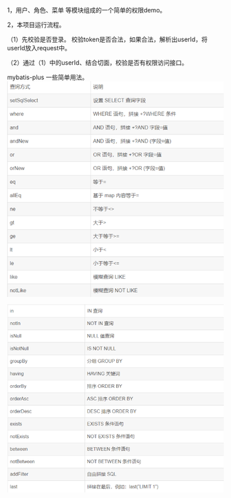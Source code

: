 1，用户、角色、菜单 等模块组成的一个简单的权限demo。

2，本项目运行流程。

（1）先校验是否登录。
校验token是否合法，如果合法，解析出userId，将userId放入request中。

（2）通过（1）中的userId、结合切面，校验是否有权限访问接口。


mybatis-plus 一些简单用法。
![img.png](img.png)

![img_1.png](img_1.png)